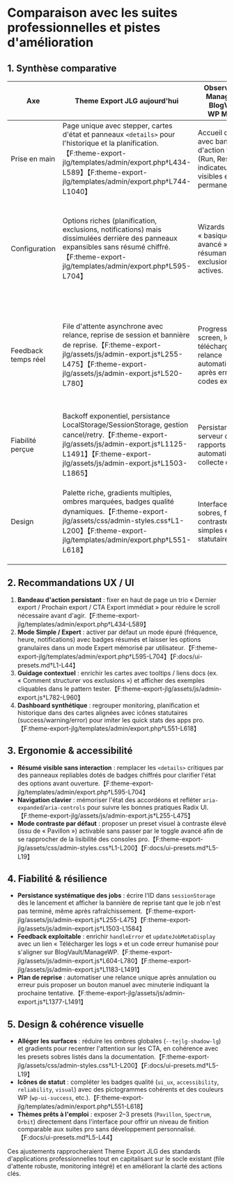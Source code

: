 # Comparaison avec les suites professionnelles et pistes d'amélioration

## 1. Synthèse comparative

| Axe | Theme Export JLG aujourd'hui | Observé dans ManageWP / BlogVault / WP Migrate | Opportunités |
| --- | --- | --- | --- |
| Prise en main | Page unique avec stepper, cartes d'état et panneaux `<details>` pour l'historique et la planification.【F:theme-export-jlg/templates/admin/export.php†L434-L589】【F:theme-export-jlg/templates/admin/export.php†L744-L1040】 | Accueil condensé avec bandeau d'action fixe (Run, Restore) et indicateurs clé visibles en permanence. | Ajouter un header collant « Dernier export / Prochain export / Exporter maintenant » et des raccourcis latéraux.
| Configuration | Options riches (planification, exclusions, notifications) mais dissimulées derrière des panneaux expansibles sans résumé chiffré.【F:theme-export-jlg/templates/admin/export.php†L595-L704】 | Wizards mode « basique vs avancé », badges résumant les exclusions/alertes actives. | Introduire une bascule Simple/Expert avec badges (« Quotidien · 3 destinataires »), inspirée des presets UI internes.【F:docs/ui-presets.md†L1-L44】
| Feedback temps réel | File d'attente asynchrone avec relance, reprise de session et bannière de reprise.【F:theme-export-jlg/assets/js/admin-export.js†L255-L475】【F:theme-export-jlg/assets/js/admin-export.js†L520-L780】 | Progression full-screen, logs téléchargeables, relance automatique après erreur avec codes explicites. | Étendre le panneau de métadonnées (ID, code erreur, téléchargement JSON) et proposer un bouton « Réessayer » contextuel.【F:theme-export-jlg/assets/js/admin-export.js†L1183-L1491】
| Fiabilité perçue | Backoff exponentiel, persistance LocalStorage/SessionStorage, gestion cancel/retry.【F:theme-export-jlg/assets/js/admin-export.js†L1125-L1491】【F:theme-export-jlg/assets/js/admin-export.js†L1503-L1865】 | Persistance serveur du job, rapports santé automatiques, collecte de logs. | Sauvegarder l'ID de job côté session + banner de reprise par défaut, proposer export JSON des logs depuis l'UI.
| Design | Palette riche, gradients multiples, ombres marquées, badges qualité dynamiques.【F:theme-export-jlg/assets/css/admin-styles.css†L1-L200】【F:theme-export-jlg/templates/admin/export.php†L551-L618】 | Interfaces plus sobres, focus sur contrastes simples et icônes statutaires. | Décliner un preset « Pavillon » léger et limiter les ombres/gradients aux éléments interactifs.【F:docs/ui-presets.md†L5-L19】

## 2. Recommandations UX / UI

1. **Bandeau d'action persistant** : fixer en haut de page un trio « Dernier export / Prochain export / CTA Export immédiat » pour réduire le scroll nécessaire avant d'agir.【F:theme-export-jlg/templates/admin/export.php†L434-L589】
2. **Mode Simple / Expert** : activer par défaut un mode épuré (fréquence, heure, notifications) avec badges résumés et laisser les options granulaires dans un mode Expert mémorisé par utilisateur.【F:theme-export-jlg/templates/admin/export.php†L595-L704】【F:docs/ui-presets.md†L1-L44】
3. **Guidage contextuel** : enrichir les cartes avec tooltips / liens docs (ex. « Comment structurer vos exclusions ») et afficher des exemples cliquables dans le pattern tester.【F:theme-export-jlg/assets/js/admin-export.js†L782-L960】
4. **Dashboard synthétique** : regrouper monitoring, planification et historique dans des cartes alignées avec icônes statutaires (success/warning/error) pour imiter les quick stats des apps pro.【F:theme-export-jlg/templates/admin/export.php†L551-L618】

## 3. Ergonomie & accessibilité

- **Résumé visible sans interaction** : remplacer les `<details>` critiques par des panneaux repliables dotés de badges chiffrés pour clarifier l'état des options avant ouverture.【F:theme-export-jlg/templates/admin/export.php†L595-L704】
- **Navigation clavier** : mémoriser l'état des accordéons et refléter `aria-expanded`/`aria-controls` pour suivre les bonnes pratiques Radix UI.【F:theme-export-jlg/assets/js/admin-export.js†L255-L475】
- **Mode contraste par défaut** : proposer un preset visuel à contraste élevé (issu de « Pavillon ») activable sans passer par le toggle avancé afin de se rapprocher de la lisibilité des consoles pro.【F:theme-export-jlg/assets/css/admin-styles.css†L1-L200】【F:docs/ui-presets.md†L5-L19】

## 4. Fiabilité & résilience

- **Persistance systématique des jobs** : écrire l'ID dans `sessionStorage` dès le lancement et afficher la bannière de reprise tant que le job n'est pas terminé, même après rafraîchissement.【F:theme-export-jlg/assets/js/admin-export.js†L255-L475】【F:theme-export-jlg/assets/js/admin-export.js†L1503-L1584】
- **Feedback exploitable** : enrichir `handleError` et `updateJobMetaDisplay` avec un lien « Télécharger les logs » et un code erreur humanisé pour s'aligner sur BlogVault/ManageWP.【F:theme-export-jlg/assets/js/admin-export.js†L604-L780】【F:theme-export-jlg/assets/js/admin-export.js†L1183-L1491】
- **Plan de reprise** : automatiser une relance unique après annulation ou erreur puis proposer un bouton manuel avec minuterie indiquant la prochaine tentative.【F:theme-export-jlg/assets/js/admin-export.js†L1377-L1491】

## 5. Design & cohérence visuelle

- **Alléger les surfaces** : réduire les ombres globales (`--tejlg-shadow-lg`) et gradients pour recentrer l'attention sur les CTA, en cohérence avec les presets sobres listés dans la documentation.【F:theme-export-jlg/assets/css/admin-styles.css†L1-L200】【F:docs/ui-presets.md†L5-L19】
- **Icônes de statut** : compléter les badges qualité (`ui_ux`, `accessibility`, `reliability`, `visual`) avec des pictogrammes cohérents et des couleurs WP (`wp-ui-success`, etc.).【F:theme-export-jlg/templates/admin/export.php†L551-L618】
- **Thèmes prêts à l'emploi** : exposer 2–3 presets (`Pavillon`, `Spectrum`, `Orbit`) directement dans l'interface pour offrir un niveau de finition comparable aux suites pro sans développement personnalisé.【F:docs/ui-presets.md†L5-L44】

Ces ajustements rapprocheraient Theme Export JLG des standards d'applications professionnelles tout en capitalisant sur le socle existant (file d'attente robuste, monitoring intégré) et en améliorant la clarté des actions clés.
